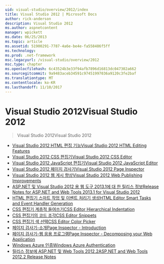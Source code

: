 ```yaml
---
uid: visual-studio/overview/2012/index
title: Visual Studio 2012 | Microsoft Docs
author: rick-anderson
description: Visual Studio 2012
ms.author: aspnetcontent
manager: wpickett
ms.date: 06/25/2013
ms.topic: article
ms.assetid: 51900291-7787-4a6e-be4e-fa558486f5ff
ms.technology: 
ms.prod: .net-framework
msc.legacyurl: /visual-studio/overview/2012
msc.type: chapter
ms.openlocfilehash: 6c43524b3e33f94afb7896d16813dc047302a662
ms.sourcegitcommit: 9a9483aceb34591c97451997036a9120c3fe2baf
ms.translationtype: MT
ms.contentlocale: ko-KR
ms.lasthandoff: 11/10/2017
---
```

<a name="visual-studio-2012"></a><span data-ttu-id="3112e-103">Visual Studio 2012</span><span class="sxs-lookup"><span data-stu-id="3112e-103">Visual Studio 2012</span></span>
====================
> <span data-ttu-id="3112e-104">Visual Studio 2012</span><span class="sxs-lookup"><span data-stu-id="3112e-104">Visual Studio 2012</span></span>


- [<span data-ttu-id="3112e-105">Visual Studio 2012 HTML 편집 기능</span><span class="sxs-lookup"><span data-stu-id="3112e-105">Visual Studio 2012 HTML Editing Features</span></span>](visual-studio-2012-html-editing-features.md)
- [<span data-ttu-id="3112e-106">Visual Studio 2012 CSS 편집기</span><span class="sxs-lookup"><span data-stu-id="3112e-106">Visual Studio 2012 CSS Editor</span></span>](visual-studio-2012-css-editor.md)
- [<span data-ttu-id="3112e-107">Visual Studio 2012 JavaScript 편집기</span><span class="sxs-lookup"><span data-stu-id="3112e-107">Visual Studio 2012 JavaScript Editor</span></span>](visual-studio-2012-javascript-editor.md)
- [<span data-ttu-id="3112e-108">Visual Studio 2012 페이지 검사기</span><span class="sxs-lookup"><span data-stu-id="3112e-108">Visual Studio 2012 Page Inspector</span></span>](visual-studio-2012-page-inspector.md)
- [<span data-ttu-id="3112e-109">Visual Studio 2012 웹 게시 향상</span><span class="sxs-lookup"><span data-stu-id="3112e-109">Visual Studio 2012 Web Publishing Improvements</span></span>](visual-studio-2012-web-publishing-improvements.md)
- [<span data-ttu-id="3112e-110">ASP.NET 및 Visual Studio 2012 용 웹 도구 2013.1에 대 한 릴리스 정보</span><span class="sxs-lookup"><span data-stu-id="3112e-110">Release Notes for ASP.NET and Web Tools 2013.1 for Visual Studio 2012</span></span>](aspnet-and-web-tools-20131-for-visual-studio-2012.md)
- [<span data-ttu-id="3112e-111">HTML 편집기 스마트 작업 및 이벤트 처리기 생성</span><span class="sxs-lookup"><span data-stu-id="3112e-111">HTML Editor Smart Tasks and Event Handler Generation</span></span>](visual-studio-vnext-videos-html-editor-smart-tasks-and-event-handler-generation.md)
- [<span data-ttu-id="3112e-112">CSS 편집기 계층적 들여쓰기</span><span class="sxs-lookup"><span data-stu-id="3112e-112">CSS Editor Hierarchical Indentation</span></span>](visual-studio-vnext-videos-css-editor-hierarchical-indentation.md)
- [<span data-ttu-id="3112e-113">CSS 편집기의 코드 조각</span><span class="sxs-lookup"><span data-stu-id="3112e-113">CSS Editor Snippets</span></span>](visual-studio-vnext-videos-css-editor-snippets.md)
- [<span data-ttu-id="3112e-114">CSS 편집기 색 선택</span><span class="sxs-lookup"><span data-stu-id="3112e-114">CSS Editor Color Picker</span></span>](visual-studio-vnext-videos-css-editor-color-picker.md)
- [<span data-ttu-id="3112e-115">페이지 검사기-소개</span><span class="sxs-lookup"><span data-stu-id="3112e-115">Page Inspector - Introduction</span></span>](visual-studio-vnext-videos-page-inspector-introduction.md)
- [<span data-ttu-id="3112e-116">페이지 검사기-웹 응용 프로그램</span><span class="sxs-lookup"><span data-stu-id="3112e-116">Page Inspector - Decomposing your Web Application</span></span>](visual-studio-vnext-videos-page-inspector-decomposing-your-web-application.md)
- [<span data-ttu-id="3112e-117">Windows Azure 인증</span><span class="sxs-lookup"><span data-stu-id="3112e-117">Windows Azure Authentication</span></span>](windows-azure-authentication.md)
- [<span data-ttu-id="3112e-118">릴리스 정보에 ASP.NET 및 Web Tools 2012.2</span><span class="sxs-lookup"><span data-stu-id="3112e-118">ASP.NET and Web Tools 2012.2 Release Notes</span></span>](aspnet-and-web-tools-20122-release-notes-rtw.md)
